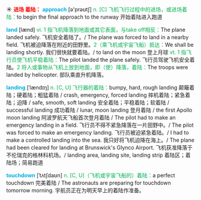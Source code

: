 ☀ <font color="red">**进场 着陆：**</font>
<font color="sky blue">**approach**</font> [ə'prəʊtʃ] 
<font color="#00b050">n. [C] 飞机飞行过程中的进场，或进场着陆：</font>to begin the final approach to the runway 开始着陆进入跑道

<font color="sky blue">**land**</font> [lænd] 
<font color="#00b050">vi. 1 指飞机降落到地面或其它表面，与take off相反：</font>The plane landed safely. 飞机安全着陆了。/ The plane was forced to land in a nearby field. 飞机被迫降落在附近的田野里。<font color="#00b050">2（乘飞机或宇宙飞船）抵达：</font>We shall be landing shortly. 我们很快就要着陆。/ to land on the moon 登上月球 <font color="#00b050">vt. 1 指飞行员使飞机平稳着陆：</font>The pilot landed the plane safely. 飞行员驾驶飞机安全着陆。<font color="#00b050">2 将人或事物从飞机上放到地面，即（使）降落，着陆：</font>The troops were landed by helicopter. 部队乘直升机降落。
           
<font color="sky blue">**landing**</font> [ˈlændɪŋ]
<font color="#00b050">n. [C, U] 飞行器的着陆：</font>bumpy, hard, rough landing 颠簸着陆；硬着陆；粗猛着陆 / crash, emergency, forced landing 摔机着陆；紧急着陆；迫降 / safe, smooth, soft landing 安全着陆；平稳着陆；软着陆 / successful landing 成功着陆 / lunar, moon landing 登月着陆 / the first Apollo moon landing 阿波罗航天飞船首次登月着陆 / The pilot had to make an emergency landing in a field. 飞行员不得不紧急降落在一片田野中。/ The pilot was forced to make an emergency landing. 飞行员被迫紧急着陆。/ I had to make a controlled landing into the sea. 我只好将飞机迫降在海上。/ The plane had been cleared for landing at Brunswick's Glynco Airport. 飞机获准降落于不伦瑞克的格林科机场。/ landing area, landing site, landing strip 着陆区；着陆场；简易跑道
           
<font color="sky blue">**touchdown**</font> [ˈtʌtʃdaʊn]
<font color="#00b050">n. [C, U]（飞机或宇宙飞船的）着陆：</font>a perfect touchdown 完美着陆 / The astronauts are preparing for touchdown tomorrow morning. 宇航员正在为明天早上的着陆作准备。
